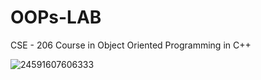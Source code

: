 # OOPs-LAB
CSE - 206 Course in Object Oriented Programming in C++

![24591607606333](https://user-images.githubusercontent.com/88375748/133866521-c86c8f0e-ea2d-4537-9069-fa2e5f0eb159.png)
